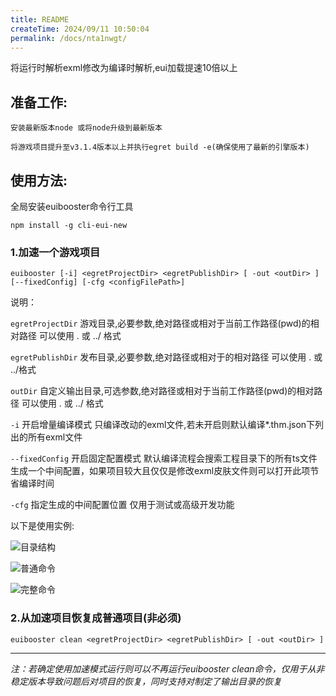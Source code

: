 ```yaml
---
title: README
createTime: 2024/09/11 10:50:04
permalink: /docs/nta1nwgt/
---
```


将运行时解析exml修改为编译时解析,eui加载提速10倍以上


准备工作:
---
	安装最新版本node 或将node升级到最新版本

	将游戏项目提升至v3.1.4版本以上并执行egret build -e(确保使用了最新的引擎版本)

使用方法:
---
全局安装euibooster命令行工具

```
npm install -g cli-eui-new
```

### 1.加速一个游戏项目

```
euibooster [-i] <egretProjectDir> <egretPublishDir> [ -out <outDir> ] [--fixedConfig] [-cfg <configFilePath>]
```

说明：


`egretProjectDir` 游戏目录,必要参数,绝对路径或相对于当前工作路径(pwd)的相对路径 可以使用 . 或 ../ 格式

`egretPublishDir` 发布目录,必要参数,绝对路径或相对于<egretProjectDir>的相对路径 可以使用 . 或 ../格式

`outDir`          自定义输出目录,可选参数,绝对路径或相对于当前工作路径(pwd)的相对路径 可以使用 . 或 ../ 格式

`-i` 开启增量编译模式 只编译改动的exml文件,若未开启则默认编译*.thm.json下列出的所有exml文件

`--fixedConfig` 开启固定配置模式 默认编译流程会搜索工程目录下的所有ts文件生成一个中间配置，如果项目较大且仅仅是修改exml皮肤文件则可以打开此项节省编译时间

`-cfg` 指定生成的中间配置位置 仅用于测试或高级开发功能

以下是使用实例:

![目录结构](1.png)

![普通命令](2.png)

![完整命令](3.png)

### 2.从加速项目恢复成普通项目(非必须)

```
euibooster clean <egretProjectDir> <egretPublishDir> [ -out <outDir> ]
```


---
_注：若确定使用加速模式运行则可以不再运行euibooster clean命令，仅用于从非稳定版本导致问题后对项目的恢复，同时支持对制定了输出目录的恢复_